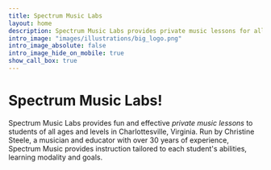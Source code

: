 ```yaml
---
title: Spectrum Music Labs
layout: home
description: Spectrum Music Labs provides private music lessons for all ages.
intro_image: "images/illustrations/big_logo.png"
intro_image_absolute: false
intro_image_hide_on_mobile: true
show_call_box: true
---
```


# Spectrum Music Labs!

Spectrum Music Labs provides fun and effective *private music lessons* to students of all ages and levels in Charlottesville, Virginia.  Run by Christine Steele, a musician and educator with over 30 years of experience, Spectrum Music provides instruction tailored to each student's abilities, learning modality and goals.
